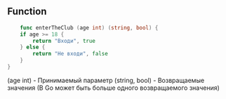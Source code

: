 ## Function

``` go
    func enterTheClub (age int) (string, bool) {
	if age >= 18 {
		return "Входи", true
	} else {
		return "Не входи", false
	}
}
```
(age int) - Принимаемый параметр
(string, bool) - Возвращаемые значения (В Go может быть больше одного возвращаемого значения) 
